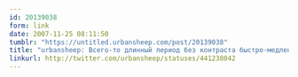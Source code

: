 ```yaml
---
id: 20139038
form: link
date: 2007-11-25 08:11:50
tumblr: "https://untitled.urbansheep.com/post/20139038"
title: "urbansheep: Всего-то длинный период без контраста быстро-медленно, и люди выключаются. Фан!"
linkurl: http://twitter.com/urbansheep/statuses/441238042
---
```



